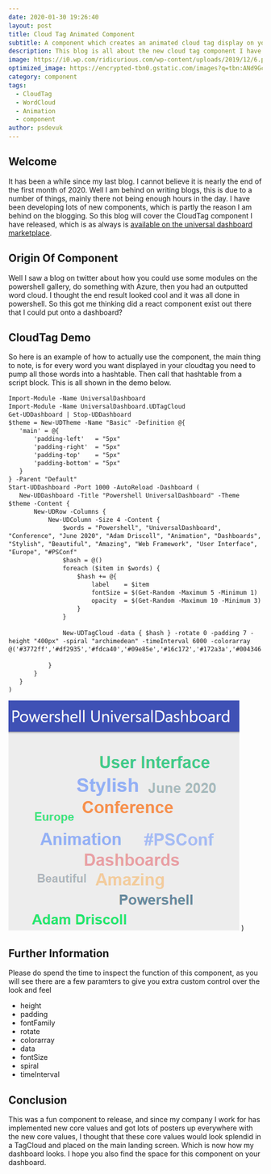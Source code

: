 ```yaml
---
date: 2020-01-30 19:26:40
layout: post
title: Cloud Tag Animated Component
subtitle: A component which creates an animated cloud tag display on your dashboard to certainly grab the attention of your end-user.
description: This blog is all about the new cloud tag component I have released for universaldashbord.
image: https://i0.wp.com/ridicurious.com/wp-content/uploads/2019/12/6.png
optimized_image: https://encrypted-tbn0.gstatic.com/images?q=tbn:ANd9GcShB9lmI0UHEV02eiKKqWjXc9Y6aE7ZU6fXj1I5-nYyJ-us1gbYcA&s
category: component
tags:
  - CloudTag
  - WordCloud
  - Animation
  - component
author: psdevuk
---
```


## Welcome
It has been a while since my last blog. I cannot believe it is nearly the end of the first month of 2020.  Well I am behind on writing blogs, this is due to a number of things, mainly there not being enough hours in the day.  I have been developing lots of new components, which is partly the reason I am behind on the blogging.  So this blog will cover the CloudTag component I have released, which is as always is
[ available on the universal dashboard marketplace](https://marketplace.universaldashboard.io/Dashboard/UniversalDashboard.UDTagCloud).

## Origin Of Component

  Well I saw a blog on twitter about how you could use some modules on the powershell gallery, do something with Azure, then you had an outputted word cloud.  I thought the end result looked cool and it was all done in powershell.  So this got me thinking did a react component exist out there that I could put onto a dashboard?

## CloudTag Demo

 So here is an example of how to actually use the component, the main thing to note, is for every word you want displayed in your cloudtag you need to pump all those words into a hashtable.  Then call that hashtable from a script block.  This is all shown in the demo below.

 ```
Import-Module -Name UniversalDashboard
Import-Module -Name UniversalDashboard.UDTagCloud
Get-UDDashboard | Stop-UDDashboard
$theme = New-UDTheme -Name "Basic" -Definition @{
    'main' = @{
        'padding-left'   = "5px"
        'padding-right'  = "5px"
        'padding-top'    = "5px"
        'padding-bottom' = "5px"
    }
} -Parent "Default"
Start-UDDashboard -Port 1000 -AutoReload -Dashboard (
    New-UDDashboard -Title "Powershell UniversalDashboard" -Theme $theme -Content {
        New-UDRow -Columns {
            New-UDColumn -Size 4 -Content {
                $words = "Powershell", "UniversalDashboard", "Conference", "June 2020", "Adam Driscoll", "Animation", "Dashboards", "Stylish", "Beautiful", "Amazing", "Web Framework", "User Interface", "Europe", "#PSConf"
                $hash = @()
                foreach ($item in $words) {
                    $hash += @{
                        label    = $item
                        fontSize = $(Get-Random -Maximum 5 -Minimum 1)
                        opacity  = $(Get-Random -Maximum 10 -Minimum 3)
                    }
                }

                New-UDTagCloud -data { $hash } -rotate 0 -padding 7 -height "400px" -spiral "archimedean" -timeInterval 6000 -colorarray @('#3772ff','#df2935','#fdca40','#09e85e','#16c172','#172a3a','#004346','#fa7921','#fe9920','#0c4767')

            }
        }
    }
)
 ```

![placeholder](https://raw.githubusercontent.com/psDevUK/Cloud-Tag/master/Demo.gif "example demo")
)

## Further Information
 Please do spend the time to inspect the function of this component, as you will see there are a few paramters to give you extra custom control over the look and feel
- height
- padding
- fontFamily
- rotate
- colorarray
- data
- fontSize
- spiral
- timeInterval

## Conclusion
  This was a fun component to release, and since my company I work for has implemented new core values and got lots of posters up everywhere with the new core values, I thought that these core values would look splendid in a TagCloud and placed on the main landing screen.  Which is now how my dashboard looks.  I hope you also find the space for this component on your dashboard.
